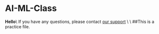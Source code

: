 # AI-ML-Class
**Hello**\\
If you have any questions, please contact [our support](www.google.com)
\\
\\
##This is a practice file.
